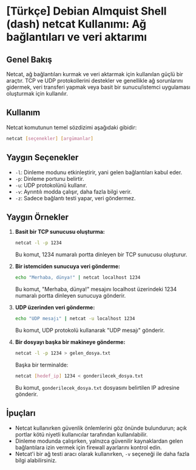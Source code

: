 # [Türkçe] Debian Almquist Shell (dash) netcat Kullanımı: Ağ bağlantıları ve veri aktarımı

## Genel Bakış
Netcat, ağ bağlantıları kurmak ve veri aktarmak için kullanılan güçlü bir araçtır. TCP ve UDP protokollerini destekler ve genellikle ağ sorunlarını gidermek, veri transferi yapmak veya basit bir sunucu/istemci uygulaması oluşturmak için kullanılır.

## Kullanım
Netcat komutunun temel sözdizimi aşağıdaki gibidir:

```bash
netcat [seçenekler] [argümanlar]
```

## Yaygın Seçenekler
- `-l`: Dinleme modunu etkinleştirir, yani gelen bağlantıları kabul eder.
- `-p`: Dinleme portunu belirtir.
- `-u`: UDP protokolünü kullanır.
- `-v`: Ayrıntılı modda çalışır, daha fazla bilgi verir.
- `-z`: Sadece bağlantı testi yapar, veri göndermez.

## Yaygın Örnekler
1. **Basit bir TCP sunucusu oluşturma:**
   ```bash
   netcat -l -p 1234
   ```
   Bu komut, 1234 numaralı portta dinleyen bir TCP sunucusu oluşturur.

2. **Bir istemciden sunucuya veri gönderme:**
   ```bash
   echo "Merhaba, dünya!" | netcat localhost 1234
   ```
   Bu komut, "Merhaba, dünya!" mesajını localhost üzerindeki 1234 numaralı portta dinleyen sunucuya gönderir.

3. **UDP üzerinden veri gönderme:**
   ```bash
   echo "UDP mesajı" | netcat -u localhost 1234
   ```
   Bu komut, UDP protokolü kullanarak "UDP mesajı" gönderir.

4. **Bir dosyayı başka bir makineye gönderme:**
   ```bash
   netcat -l -p 1234 > gelen_dosya.txt
   ```
   Başka bir terminalde:
   ```bash
   netcat [hedef_ip] 1234 < gonderilecek_dosya.txt
   ```
   Bu komut, `gonderilecek_dosya.txt` dosyasını belirtilen IP adresine gönderir.

## İpuçları
- Netcat kullanırken güvenlik önlemlerini göz önünde bulundurun; açık portlar kötü niyetli kullanıcılar tarafından kullanılabilir.
- Dinleme modunda çalışırken, yalnızca güvenilir kaynaklardan gelen bağlantılara izin vermek için firewall ayarlarını kontrol edin.
- Netcat'i bir ağ testi aracı olarak kullanırken, `-v` seçeneği ile daha fazla bilgi alabilirsiniz.